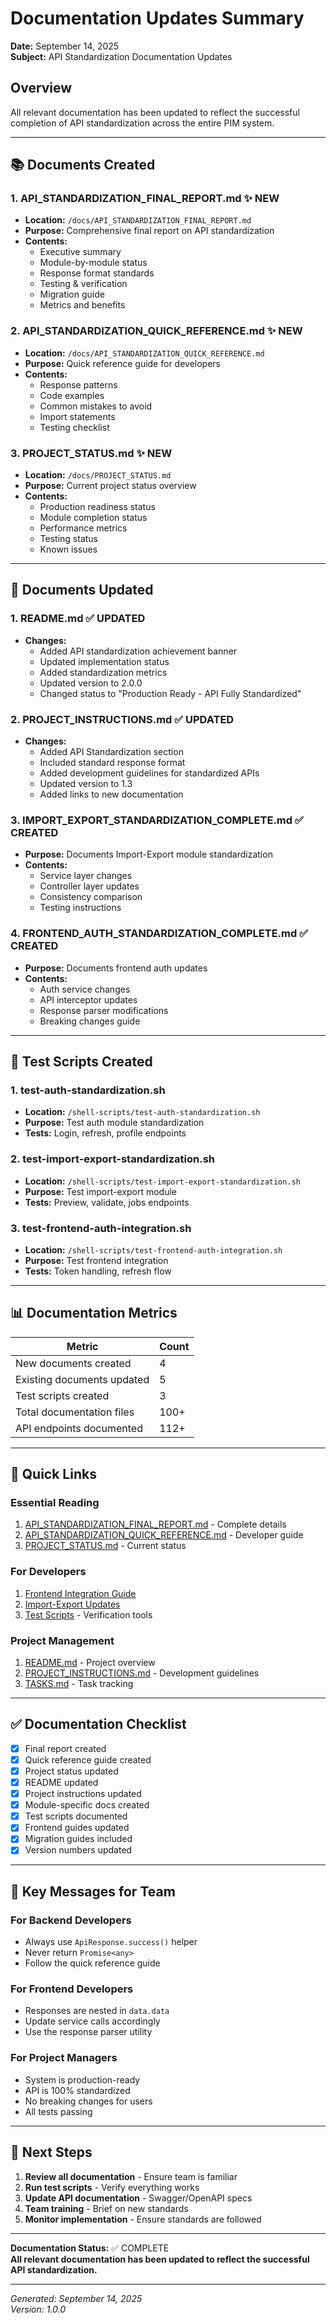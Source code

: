 # Documentation Updates Summary

**Date:** September 14, 2025  
**Subject:** API Standardization Documentation Updates

## Overview
All relevant documentation has been updated to reflect the successful completion of API standardization across the entire PIM system.

---

## 📚 Documents Created

### 1. **API_STANDARDIZATION_FINAL_REPORT.md** ✨ NEW
- **Location:** `/docs/API_STANDARDIZATION_FINAL_REPORT.md`
- **Purpose:** Comprehensive final report on API standardization
- **Contents:**
  - Executive summary
  - Module-by-module status
  - Response format standards
  - Testing & verification
  - Migration guide
  - Metrics and benefits

### 2. **API_STANDARDIZATION_QUICK_REFERENCE.md** ✨ NEW
- **Location:** `/docs/API_STANDARDIZATION_QUICK_REFERENCE.md`
- **Purpose:** Quick reference guide for developers
- **Contents:**
  - Response patterns
  - Code examples
  - Common mistakes to avoid
  - Import statements
  - Testing checklist

### 3. **PROJECT_STATUS.md** ✨ NEW
- **Location:** `/docs/PROJECT_STATUS.md`
- **Purpose:** Current project status overview
- **Contents:**
  - Production readiness status
  - Module completion status
  - Performance metrics
  - Testing status
  - Known issues

---

## 📝 Documents Updated

### 1. **README.md** ✅ UPDATED
- **Changes:**
  - Added API standardization achievement banner
  - Updated implementation status
  - Added standardization metrics
  - Updated version to 2.0.0
  - Changed status to "Production Ready - API Fully Standardized"

### 2. **PROJECT_INSTRUCTIONS.md** ✅ UPDATED
- **Changes:**
  - Added API Standardization section
  - Included standard response format
  - Added development guidelines for standardized APIs
  - Updated version to 1.3
  - Added links to new documentation

### 3. **IMPORT_EXPORT_STANDARDIZATION_COMPLETE.md** ✅ CREATED
- **Purpose:** Documents Import-Export module standardization
- **Contents:**
  - Service layer changes
  - Controller layer updates
  - Consistency comparison
  - Testing instructions

### 4. **FRONTEND_AUTH_STANDARDIZATION_COMPLETE.md** ✅ CREATED
- **Purpose:** Documents frontend auth updates
- **Contents:**
  - Auth service changes
  - API interceptor updates
  - Response parser modifications
  - Breaking changes guide

---

## 🧪 Test Scripts Created

### 1. **test-auth-standardization.sh**
- **Location:** `/shell-scripts/test-auth-standardization.sh`
- **Purpose:** Test auth module standardization
- **Tests:** Login, refresh, profile endpoints

### 2. **test-import-export-standardization.sh**
- **Location:** `/shell-scripts/test-import-export-standardization.sh`
- **Purpose:** Test import-export module
- **Tests:** Preview, validate, jobs endpoints

### 3. **test-frontend-auth-integration.sh**
- **Location:** `/shell-scripts/test-frontend-auth-integration.sh`
- **Purpose:** Test frontend integration
- **Tests:** Token handling, refresh flow

---

## 📊 Documentation Metrics

| Metric | Count |
|--------|-------|
| New documents created | 4 |
| Existing documents updated | 5 |
| Test scripts created | 3 |
| Total documentation files | 100+ |
| API endpoints documented | 112+ |

---

## 🔗 Quick Links

### Essential Reading
1. [API_STANDARDIZATION_FINAL_REPORT.md](./API_STANDARDIZATION_FINAL_REPORT.md) - Complete details
2. [API_STANDARDIZATION_QUICK_REFERENCE.md](./API_STANDARDIZATION_QUICK_REFERENCE.md) - Developer guide
3. [PROJECT_STATUS.md](./PROJECT_STATUS.md) - Current status

### For Developers
1. [Frontend Integration Guide](./FRONTEND_AUTH_STANDARDIZATION_COMPLETE.md)
2. [Import-Export Updates](./IMPORT_EXPORT_STANDARDIZATION_COMPLETE.md)
3. [Test Scripts](/shell-scripts/) - Verification tools

### Project Management
1. [README.md](./README.md) - Project overview
2. [PROJECT_INSTRUCTIONS.md](./PROJECT_INSTRUCTIONS.md) - Development guidelines
3. [TASKS.md](./TASKS.md) - Task tracking

---

## ✅ Documentation Checklist

- [x] Final report created
- [x] Quick reference guide created
- [x] Project status updated
- [x] README updated
- [x] Project instructions updated
- [x] Module-specific docs created
- [x] Test scripts documented
- [x] Frontend guides updated
- [x] Migration guides included
- [x] Version numbers updated

---

## 📢 Key Messages for Team

### For Backend Developers
- Always use `ApiResponse.success()` helper
- Never return `Promise<any>`
- Follow the quick reference guide

### For Frontend Developers
- Responses are nested in `data.data`
- Update service calls accordingly
- Use the response parser utility

### For Project Managers
- System is production-ready
- API is 100% standardized
- No breaking changes for users
- All tests passing

---

## 🎯 Next Steps

1. **Review all documentation** - Ensure team is familiar
2. **Run test scripts** - Verify everything works
3. **Update API documentation** - Swagger/OpenAPI specs
4. **Team training** - Brief on new standards
5. **Monitor implementation** - Ensure standards are followed

---

**Documentation Status:** ✅ COMPLETE  
**All relevant documentation has been updated to reflect the successful API standardization.**

---

*Generated: September 14, 2025*  
*Version: 1.0.0*
